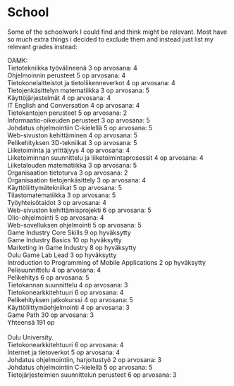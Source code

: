 # School
Some of the schoolwork I could find and think might be relevant. Most have so much extra things i decided to exclude them and instead just list my relevant grades instead:

OAMK:<br>
Tietotekniikka työvälineenä
3 op	arvosana: 4<br>
Ohjelmoinnin perusteet
5 op	arvosana: 4<br>
Tietokonelaitteistot ja tietoliikenneverkot
4 op	arvosana: 4<br>
Tietojenkäsittelyn matematiikka
3 op	arvosana: 5<br>
Käyttöjärjestelmät
4 op	arvosana: 4<br>
IT English and Conversation
4 op	arvosana: 4<br>
Tietokantojen perusteet
5 op	arvosana: 2<br>
Informaatio-oikeuden perusteet
3 op	arvosana: 5<br>
Johdatus ohjelmointiin C-kielellä
5 op	arvosana: 5<br>
Web-sivuston kehittäminen
4 op	arvosana: 5<br>
Pelikehityksen 3D-tekniikat
3 op	arvosana: 5<br>
Liiketoiminta ja yrittäjyys
4 op	arvosana: 4<br>
Liiketoiminnan suunnittelu ja liiketoimintaprosessit
4 op	arvosana: 4<br>
Liiketalouden matematiikka
3 op	arvosana: 5<br>
Organisaation tietoturva
3 op	arvosana: 2<br>
Organisaation tietojenkäsittely
3 op	arvosana: 4<br>
Käyttöliittymätekniikat
5 op	arvosana: 5<br>
Tilastomatematiikka
3 op	arvosana: 5<br>
Työyhteisötaidot
3 op	arvosana: 4<br>
Web-sivuston kehittämisprojekti
6 op	arvosana: 5<br>
Olio-ohjelmointi
5 op	arvosana: 4<br>
Web-sovelluksen ohjelmointi
5 op	arvosana: 5<br>
Game Industry Core Skills
9 op	hyväksytty<br>
Game Industry Basics
10 op	hyväksytty<br>
Marketing in Game Industry
8 op	hyväksytty<br>
Oulu Game Lab Lead
3 op	hyväksytty<br>
Introduction to Programming of Mobile Applications
2 op	hyväksytty<br>
Pelisuunnittelu
4 op	arvosana: 4<br>
Pelikehitys
6 op	arvosana: 5<br>
Tietokannan suunnittelu
4 op	arvosana: 3<br>
Tietokonearkkitehtuuri
6 op	arvosana: 4<br>
Pelikehityksen jatkokurssi
4 op	arvosana: 5<br>
Käyttöliittymäohjelmointi
4 op	arvosana: 3<br>
Game Path
30 op	arvosana: 3<br>
Yhteensä 191 op<br>
<br>
Oulu University.<br>
Tietokonearkkitehtuuri
6 op	arvosana: 4<br>
Internet ja tietoverkot
5 op	arvosana: 4<br>
Johdatus ohjelmointiin, harjoitustyö
2 op	arvosana: 3<br>
Johdatus ohjelmointiin C-kielellä
5 op	arvosana: 5<br>
Tietojärjestelmien suunnittelun perusteet
6 op	arvosana: 3<br>
